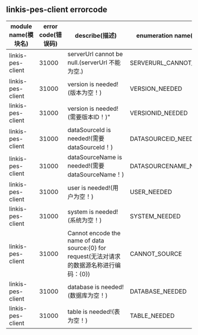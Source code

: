 ## linkis-pes-client   errorcode

| module name(模块名) | error code(错误码)  | describe(描述) |enumeration name(枚举)| Exception Class(类名)|
| -------- | -------- | ----- |-----|-----|
|linkis-pes-client  |31000|serverUrl cannot be null.(serverUrl 不能为空.)|SERVERURL_CANNOT_NULL|DatasourceClientErrorCodeSummary|
|linkis-pes-client  |31000|version is needed!(版本为空！)|VERSION_NEEDED|DatasourceClientErrorCodeSummary|
|linkis-pes-client  |31000|version is needed!(需要版本ID！)"|VERSIONID_NEEDED|DatasourceClientErrorCodeSummary|
|linkis-pes-client  |31000|dataSourceId is needed!(需要dataSourceId！)|DATASOURCEID_NEEDED|DatasourceClientErrorCodeSummary|
|linkis-pes-client  |31000|dataSourceName is needed!(需要dataSourceName！)|DATASOURCENAME_NEEDED|DatasourceClientErrorCodeSummary|
|linkis-pes-client  |31000|user is needed!(用户为空！)|USER_NEEDED|DatasourceClientErrorCodeSummary|
|linkis-pes-client  |31000|system is needed!(系统为空！)|SYSTEM_NEEDED|DatasourceClientErrorCodeSummary|
|linkis-pes-client  |31000|Cannot encode the name of data source:{0} for request(无法对请求的数据源名称进行编码：{0})|CANNOT_SOURCE|DatasourceClientErrorCodeSummary|
|linkis-pes-client  |31000|database is needed!(数据库为空！)|DATABASE_NEEDED|DatasourceClientErrorCodeSummary|
|linkis-pes-client  |31000|table is needed!(表为空！)|TABLE_NEEDED|DatasourceClientErrorCodeSummary|



